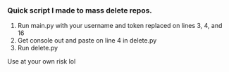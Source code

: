 ### Quick script I made to mass delete repos.  
1. Run main.py with your username and token replaced on lines 3, 4, and 16
2. Get console out and paste on line 4 in delete.py
3. Run delete.py

Use at your own risk lol